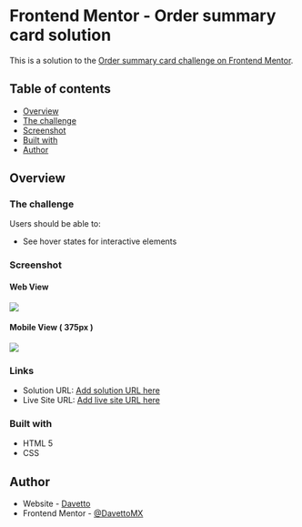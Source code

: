 # Frontend Mentor - Order summary card solution

This is a solution to the [Order summary card challenge on Frontend Mentor](https://www.frontendmentor.io/challenges/order-summary-component-QlPmajDUj).

## Table of contents

- [Overview](#overview)
- [The challenge](#the-challenge)
- [Screenshot](#screenshot)
- [Built with](#built-with)
- [Author](#author)

## Overview

### The challenge

Users should be able to:

- See hover states for interactive elements

### Screenshot

#### Web View
![](img/capturas/WebView.jpg)

#### Mobile View ( 375px )
![](img/capturas/MobileView.jpg)

### Links

- Solution URL: [Add solution URL here](https://github.com/DavettoMX/Order-summary-component-challenge-hub)
- Live Site URL: [Add live site URL here](https://your-live-site-url.com)

### Built with

- HTML 5
- CSS

## Author

- Website - [Davetto](https://github.com/DavettoMX)
- Frontend Mentor - [@DavettoMX](https://www.frontendmentor.io/profile/yourusername)
